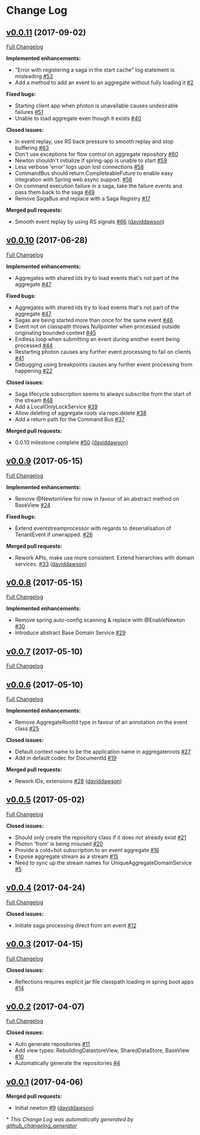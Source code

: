 # Change Log

## [v0.0.11](https://github.com/muoncore/newton/tree/v0.0.11) (2017-09-02)
[Full Changelog](https://github.com/muoncore/newton/compare/v0.0.10...v0.0.11)

**Implemented enhancements:**

- "Error with registering a saga in the start cache" log statement is misleading [\#53](https://github.com/muoncore/newton/issues/53)
- Add a method to add an event to an aggregate without fully loading it [\#2](https://github.com/muoncore/newton/issues/2)

**Fixed bugs:**

- Starting client app when photon is unavailable causes undesirable failures [\#51](https://github.com/muoncore/newton/issues/51)
- Unable to load aggregate even though it exists [\#40](https://github.com/muoncore/newton/issues/40)

**Closed issues:**

- In event replay, use RS back pressure to smooth replay and stop buffering [\#63](https://github.com/muoncore/newton/issues/63)
- Don't use exceptions for flow control on aggregate repository [\#60](https://github.com/muoncore/newton/issues/60)
- Newton shouldn't initialize if spring-app is unable to start [\#59](https://github.com/muoncore/newton/issues/59)
- Less verbose 'error' logs upon lost connections [\#58](https://github.com/muoncore/newton/issues/58)
- CommandBus should return CompleteableFuture to enable easy integration with Spring web async support. [\#56](https://github.com/muoncore/newton/issues/56)
- On command execution failure in a saga, take the failure events and pass them back to the saga [\#49](https://github.com/muoncore/newton/issues/49)
- Remove SagaBus and replace with a Saga Registry [\#17](https://github.com/muoncore/newton/issues/17)

**Merged pull requests:**

- Smooth event replay by using RS signals [\#66](https://github.com/muoncore/newton/pull/66) ([daviddawson](https://github.com/daviddawson))

## [v0.0.10](https://github.com/muoncore/newton/tree/v0.0.10) (2017-06-28)
[Full Changelog](https://github.com/muoncore/newton/compare/v0.0.9...v0.0.10)

**Implemented enhancements:**

- Aggregates with shared Ids try to load events that's not part of the aggregate [\#47](https://github.com/muoncore/newton/issues/47)

**Fixed bugs:**

- Aggregates with shared Ids try to load events that's not part of the aggregate [\#47](https://github.com/muoncore/newton/issues/47)
- Sagas are being started more than once for the same event [\#46](https://github.com/muoncore/newton/issues/46)
- Event not on classpath throws Nullpointer when processed outside originating bounded context [\#45](https://github.com/muoncore/newton/issues/45)
- Endless loop when submitting an event during another event being processed [\#44](https://github.com/muoncore/newton/issues/44)
- Restarting photon causes any further event processing to fail on clients [\#41](https://github.com/muoncore/newton/issues/41)
- Debugging using breakpoints causes any further event processing from happening [\#22](https://github.com/muoncore/newton/issues/22)

**Closed issues:**

- Saga lifecycle subscription seems to always subscribe from the start of the stream [\#48](https://github.com/muoncore/newton/issues/48)
- Add a LocalOnlyLockService  [\#39](https://github.com/muoncore/newton/issues/39)
- Allow deleting of aggregate roots via repo.delete [\#38](https://github.com/muoncore/newton/issues/38)
- Add a return path for the Command Bus [\#37](https://github.com/muoncore/newton/issues/37)

**Merged pull requests:**

- 0.0.10 milestone complete [\#50](https://github.com/muoncore/newton/pull/50) ([daviddawson](https://github.com/daviddawson))

## [v0.0.9](https://github.com/muoncore/newton/tree/v0.0.9) (2017-05-15)
[Full Changelog](https://github.com/muoncore/newton/compare/v0.0.8...v0.0.9)

**Implemented enhancements:**

- Remove @NewtonView for now in favour of an abstract method on BaseView [\#24](https://github.com/muoncore/newton/issues/24)

**Fixed bugs:**

- Extend eventstreamprocessor with regards to deserialisation of TenantEvent if unwrapped.  [\#26](https://github.com/muoncore/newton/issues/26)

**Merged pull requests:**

- Rework APIs, make use more consistent. Extend hierarchies with domain services.  [\#33](https://github.com/muoncore/newton/pull/33) ([daviddawson](https://github.com/daviddawson))

## [v0.0.8](https://github.com/muoncore/newton/tree/v0.0.8) (2017-05-15)
[Full Changelog](https://github.com/muoncore/newton/compare/v0.0.7...v0.0.8)

**Implemented enhancements:**

- Remove spring auto-config scanning & replace with @EnableNewton [\#30](https://github.com/muoncore/newton/issues/30)
- Introduce abstract Base Domain Service [\#29](https://github.com/muoncore/newton/issues/29)

## [v0.0.7](https://github.com/muoncore/newton/tree/v0.0.7) (2017-05-10)
[Full Changelog](https://github.com/muoncore/newton/compare/v0.0.6...v0.0.7)

## [v0.0.6](https://github.com/muoncore/newton/tree/v0.0.6) (2017-05-10)
[Full Changelog](https://github.com/muoncore/newton/compare/v0.0.5...v0.0.6)

**Implemented enhancements:**

- Remove AggregateRootId type in favour of an annotation on the event class [\#25](https://github.com/muoncore/newton/issues/25)

**Closed issues:**

- Default context name to be the application name in aggregateroots [\#27](https://github.com/muoncore/newton/issues/27)
- Add in default codec for DocumentId [\#19](https://github.com/muoncore/newton/issues/19)

**Merged pull requests:**

- Rework IDs, extensions [\#28](https://github.com/muoncore/newton/pull/28) ([daviddawson](https://github.com/daviddawson))

## [v0.0.5](https://github.com/muoncore/newton/tree/v0.0.5) (2017-05-02)
[Full Changelog](https://github.com/muoncore/newton/compare/v0.0.4...v0.0.5)

**Closed issues:**

- Should only create the repository class if it does not already exist [\#21](https://github.com/muoncore/newton/issues/21)
- Photon 'from' is being misused [\#20](https://github.com/muoncore/newton/issues/20)
- Provide a cold+hot subscription to an event aggregate [\#16](https://github.com/muoncore/newton/issues/16)
- Expose aggregate stream as a stream [\#15](https://github.com/muoncore/newton/issues/15)
- Need to sync up the stream names for UniqueAggregateDomainService [\#5](https://github.com/muoncore/newton/issues/5)

## [v0.0.4](https://github.com/muoncore/newton/tree/v0.0.4) (2017-04-24)
[Full Changelog](https://github.com/muoncore/newton/compare/v0.0.3...v0.0.4)

**Closed issues:**

- Initiate saga processing direct from am event [\#12](https://github.com/muoncore/newton/issues/12)

## [v0.0.3](https://github.com/muoncore/newton/tree/v0.0.3) (2017-04-15)
[Full Changelog](https://github.com/muoncore/newton/compare/v0.0.2...v0.0.3)

**Closed issues:**

- Reflections requires explicit jar file classpath loading in spring boot apps [\#14](https://github.com/muoncore/newton/issues/14)

## [v0.0.2](https://github.com/muoncore/newton/tree/v0.0.2) (2017-04-07)
[Full Changelog](https://github.com/muoncore/newton/compare/v0.0.1...v0.0.2)

**Closed issues:**

- Auto generate repositories [\#11](https://github.com/muoncore/newton/issues/11)
- Add view types: RebuildingDatastoreView, SharedDataStore, BaseView [\#10](https://github.com/muoncore/newton/issues/10)
- Automatically generate the repositories [\#4](https://github.com/muoncore/newton/issues/4)

## [v0.0.1](https://github.com/muoncore/newton/tree/v0.0.1) (2017-04-06)
**Merged pull requests:**

- Initial newton [\#9](https://github.com/muoncore/newton/pull/9) ([daviddawson](https://github.com/daviddawson))



\* *This Change Log was automatically generated by [github_changelog_generator](https://github.com/skywinder/Github-Changelog-Generator)*